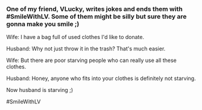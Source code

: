 ### One of my friend, VLucky, writes jokes and ends them with #SmileWithLV. Some of them might be silly but sure they are gonna make you smile ;)

Wife: I have a bag full of used clothes I'd like to donate. 

Husband: Why not just throw it in the trash? That's much easier. 

Wife: But there are poor starving people who can really use all these clothes. 

Husband: Honey, anyone who fits into your clothes is definitely not starving. 

Now husband is starving ;)

#SmileWithLV

